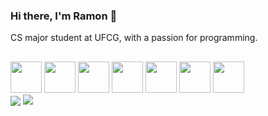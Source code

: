### Hi there, I'm Ramon 👋
CS major student at UFCG, with a passion for programming.
##
<div>
  <div>
    <img height=50 src="https://cdn.jsdelivr.net/gh/devicons/devicon@latest/icons/python/python-original.svg" />
    <img height=50 src="https://cdn.jsdelivr.net/gh/devicons/devicon@latest/icons/java/java-original.svg" />
    <img height=50 src="https://cdn.jsdelivr.net/gh/devicons/devicon@latest/icons/react/react-original.svg" />
    <img height=50 src="https://cdn.jsdelivr.net/gh/devicons/devicon@latest/icons/clojure/clojure-original.svg" />
    <img height=50 src="https://cdn.jsdelivr.net/gh/devicons/devicon@latest/icons/javascript/javascript-original.svg" />
    <img height=50 src="https://cdn.jsdelivr.net/gh/devicons/devicon@latest/icons/nestjs/nestjs-original.svg" />
    <img height=50 src="https://cdn.jsdelivr.net/gh/devicons/devicon@latest/icons/nextjs/nextjs-original.svg" />   
  </div>
  <img src = "https://github-readme-stats.vercel.app/api?username=JRamonAlves&theme=transparent&include_all_commits=true&count_private=true&show_icons=true" align = "center"></img>
  <img src="https://github-readme-stats.vercel.app/api/top-langs/?username=JRamonAlves&langs_count=7&theme=transparent" align = "top"/>
</div>
